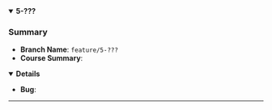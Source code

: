 <details open>
<summary id="5-???"><strong>5-???</strong></summary>

### Summary
- **Branch Name**: `feature/5-???`
- **Course Summary**:

<details open>
<summary><strong>Details</strong></summary>

- **Bug**:





</details>
</details>

---